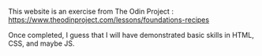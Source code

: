 This website is an exercise from The Odin Project : https://www.theodinproject.com/lessons/foundations-recipes

Once completed, I guess that I will have demonstrated basic skills in HTML, CSS, and maybe JS.